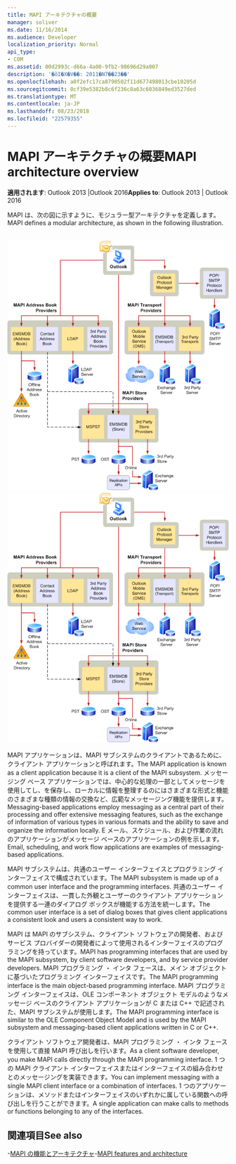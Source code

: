 ```yaml
---
title: MAPI アーキテクチャの概要
manager: soliver
ms.date: 11/16/2014
ms.audience: Developer
localization_priority: Normal
api_type:
- COM
ms.assetid: 00d2993c-d66a-4a00-9fb2-98696d29a007
description: '�ŏI�X�V��: 2011�N7��23��'
ms.openlocfilehash: a0f2efc17ca8790502f11d677498013cbe10205d
ms.sourcegitcommit: 0cf39e5382b8c6f236c8a63c6036849ed3527ded
ms.translationtype: MT
ms.contentlocale: ja-JP
ms.lasthandoff: 08/23/2018
ms.locfileid: "22579355"
---
```

# <a name="mapi-architecture-overview"></a><span data-ttu-id="50ee5-103">MAPI アーキテクチャの概要</span><span class="sxs-lookup"><span data-stu-id="50ee5-103">MAPI architecture overview</span></span>
 
<span data-ttu-id="50ee5-104">**適用されます**: Outlook 2013 |Outlook 2016</span><span class="sxs-lookup"><span data-stu-id="50ee5-104">**Applies to**: Outlook 2013 | Outlook 2016</span></span> 
  
<span data-ttu-id="50ee5-105">MAPI は、次の図に示すように、モジュラー型アーキテクチャを定義します。</span><span class="sxs-lookup"><span data-stu-id="50ee5-105">MAPI defines a modular architecture, as shown in the following illustration.</span></span>  
  
<span data-ttu-id="50ee5-106">![Outlook 2010 のアーキテクチャ](media/amapi_43.gif "Outlook 2010 のアーキテクチャ")</span><span class="sxs-lookup"><span data-stu-id="50ee5-106">![Outlook 2010 architecture](media/amapi_43.gif "Outlook 2010 architecture")</span></span>
  
<span data-ttu-id="50ee5-107">MAPI アプリケーションは、MAPI サブシステムのクライアントであるために、クライアント アプリケーションと呼ばれます。</span><span class="sxs-lookup"><span data-stu-id="50ee5-107">The MAPI application is known as a client application because it is a client of the MAPI subsystem.</span></span> <span data-ttu-id="50ee5-108">メッセージング ベース アプリケーションでは、中心的な処理の一部としてメッセージを使用してし、を保存し、ローカルに情報を整理するのにはさまざまな形式と機能のさまざまな種類の情報の交換など、広範なメッセージング機能を提供します。</span><span class="sxs-lookup"><span data-stu-id="50ee5-108">Messaging-based applications employ messaging as a central part of their processing and offer extensive messaging features, such as the exchange of information of various types in various formats and the ability to save and organize the information locally.</span></span> <span data-ttu-id="50ee5-109">E メール、スケジュール、および作業の流れのアプリケーションがメッセージ ベースのアプリケーションの例を示します。</span><span class="sxs-lookup"><span data-stu-id="50ee5-109">Email, scheduling, and work flow applications are examples of messaging-based applications.</span></span>
  
<span data-ttu-id="50ee5-110">MAPI サブシステムは、共通のユーザー インターフェイスとプログラミング インターフェイスで構成されています。</span><span class="sxs-lookup"><span data-stu-id="50ee5-110">The MAPI subsystem is made up of a common user interface and the programming interfaces.</span></span> <span data-ttu-id="50ee5-111">共通のユーザー インターフェイスは、一貫した外観とユーザーのクライアント アプリケーションを提供する一連のダイアログ ボックスが機能する方法を統一します。</span><span class="sxs-lookup"><span data-stu-id="50ee5-111">The common user interface is a set of dialog boxes that gives client applications a consistent look and users a consistent way to work.</span></span>
  
<span data-ttu-id="50ee5-112">MAPI は MAPI のサブシステム、クライアント ソフトウェアの開発者、およびサービス プロバイダーの開発者によって使用されるインターフェイスのプログラミングを持っています。</span><span class="sxs-lookup"><span data-stu-id="50ee5-112">MAPI has programming interfaces that are used by the MAPI subsystem, by client software developers, and by service provider developers.</span></span> <span data-ttu-id="50ee5-113">MAPI プログラミング ・ インタ フェースは、メイン オブジェクトに基づいたプログラミング インターフェイスです。</span><span class="sxs-lookup"><span data-stu-id="50ee5-113">The MAPI programming interface is the main object-based programming interface.</span></span> <span data-ttu-id="50ee5-114">MAPI プログラミング インターフェイスは、OLE コンポーネント オブジェクト モデルのようなメッセージ ベースのクライアント アプリケーションが C または C++ で記述された、MAPI サブシステムが使用します。</span><span class="sxs-lookup"><span data-stu-id="50ee5-114">The MAPI programming interface is similar to the OLE Component Object Model and is used by the MAPI subsystem and messaging-based client applications written in C or C++.</span></span> 
  
<span data-ttu-id="50ee5-115">クライアント ソフトウェア開発者は、MAPI プログラミング ・ インタ フェースを使用して直接 MAPI 呼び出しを行います。</span><span class="sxs-lookup"><span data-stu-id="50ee5-115">As a client software developer, you make MAPI calls directly through the MAPI programming interface.</span></span> <span data-ttu-id="50ee5-116">1 つの MAPI クライアント インターフェイスまたはインターフェイスの組み合わせとのメッセージングを実装できます。</span><span class="sxs-lookup"><span data-stu-id="50ee5-116">You can implement messaging with a single MAPI client interface or a combination of interfaces.</span></span> <span data-ttu-id="50ee5-117">1 つのアプリケーションは、メソッドまたはインターフェイスのいずれかに属している関数への呼び出しを行うことができます。</span><span class="sxs-lookup"><span data-stu-id="50ee5-117">A single application can make calls to methods or functions belonging to any of the interfaces.</span></span>
  
## <a name="see-also"></a><span data-ttu-id="50ee5-118">関連項目</span><span class="sxs-lookup"><span data-stu-id="50ee5-118">See also</span></span>

<span data-ttu-id="50ee5-119">-[MAPI の機能とアーキテクチャ](mapi-features-and-architecture.md)</span><span class="sxs-lookup"><span data-stu-id="50ee5-119">-[MAPI features and architecture](mapi-features-and-architecture.md)</span></span>

